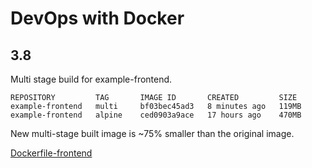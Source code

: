 # DevOps with Docker
## 3.8

Multi stage build for example-frontend.

```
REPOSITORY         TAG       IMAGE ID       CREATED         SIZE
example-frontend   multi     bf03bec45ad3   8 minutes ago   119MB
example-frontend   alpine    ced0903a9ace   17 hours ago    470MB
```

New multi-stage built image is ~75% smaller than the original image.

[Dockerfile-frontend](Dockerfile-frontend)

